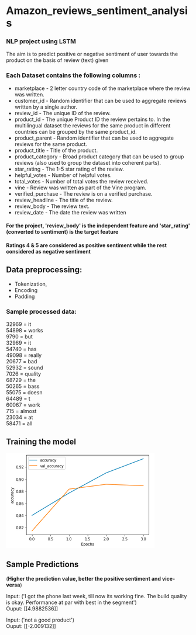 # Amazon_reviews_sentiment_analysis
### NLP project using LSTM
The aim is to predict positive or negative sentiment of user towards the product on the basis of review (text) given

### Each Dataset contains the following columns : 
-  marketplace       - 2 letter country code of the marketplace where the review was written.
-  customer_id       - Random identifier that can be used to aggregate reviews written by a single author.
-  review_id         - The unique ID of the review.
-  product_id        - The unique Product ID the review pertains to. In the multilingual dataset the reviews
                      for the same product in different countries can be grouped by the same product_id.
-  product_parent    - Random identifier that can be used to aggregate reviews for the same product.
-  product_title     - Title of the product.
-  product_category  - Broad product category that can be used to group reviews 
                      (also used to group the dataset into coherent parts).
-  star_rating       - The 1-5 star rating of the review.
-  helpful_votes     - Number of helpful votes.
-  total_votes       - Number of total votes the review received.
-  vine              - Review was written as part of the Vine program.
-  verified_purchase - The review is on a verified purchase.
-  review_headline   - The title of the review.
-  review_body       - The review text.
-  review_date       - The date the review was written
  
#### For the project, 'review_body' is the independent feature and 'star_rating' (converted to sentiment) is the target feature  
#### Ratings 4 & 5 are considered as positive sentiment while the rest considered as negative sentiment

## Data preprocessing:
- Tokenization, 
- Encoding 
- Padding

### Sample processed data:
32969 = it <br>
54898 = works<br>
9790 = but<br>
32969 = it<br>
54740 = has<br>
49098 = really<br>
20677 = bad<br>
52932 = sound<br>
7026 = quality<br>
68729 = the<br>
50265 = bass<br>
55075 = doesn<br>
64489 = t<br>
60067 = work<br>
715 = almost<br>
23034 = at<br>
58471 = all<br>

## Training the model
![alt text](https://github.com/ravigupta5/Amazon_reviews_sentiment_analysis/blob/master/accuracy_curve.PNG?raw=true)

## Sample Predictions
(**Higher the prediction value, better the positive sentiment and vice-versa**)


Input: ('I got the phone last week, till now its working fine. The build quality is okay. Performance at par with best in the segment')<br>
Ouput: [[4.9882536]]<br>

Input: ('not a good product')<br>
Ouput: [[-2.009132]]<br>


